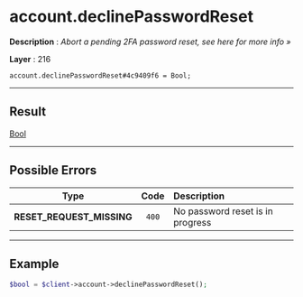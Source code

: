 # account.declinePasswordReset

**Description** : *Abort a pending 2FA password reset, see here for more info &raquo;*

**Layer** : 216

```tl
account.declinePasswordReset#4c9409f6 = Bool;
```

---

## Result

[Bool](type/Bool)

---

## Possible Errors

| Type | Code | Description |
| :---: | :---: | :--- |
| **RESET_REQUEST_MISSING** | `400` | No password reset is in progress |

---

## Example

```php
$bool = $client->account->declinePasswordReset();
```
